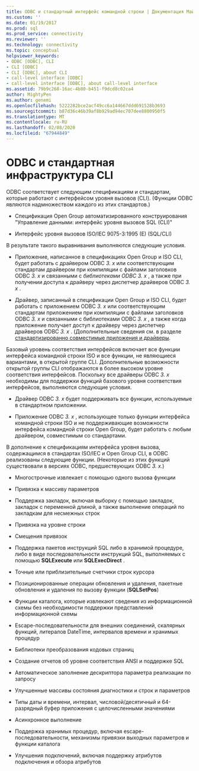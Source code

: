 ```yaml
---
title: ODBC и стандартный интерфейс командной строки | Документация Майкрософт
ms.custom: ''
ms.date: 01/19/2017
ms.prod: sql
ms.prod_service: connectivity
ms.reviewer: ''
ms.technology: connectivity
ms.topic: conceptual
helpviewer_keywords:
- ODBC [ODBC], CLI
- CLI [ODBC]
- CLI [ODBC], about CLI
- call-level interface [ODBC]
- call-level interface [ODBC], about call-level interface
ms.assetid: 79b9c268-16ac-4b80-b451-f9dcd8c02ca4
author: MightyPen
ms.author: genemi
ms.openlocfilehash: 5222282bce2acf49cc6a144667ddd691528b3693
ms.sourcegitcommit: b87d36c46b39af8b929ad94ec707dee8800950f5
ms.translationtype: MT
ms.contentlocale: ru-RU
ms.lasthandoff: 02/08/2020
ms.locfileid: "67944849"
---
```

# <a name="odbc-and-the-standard-cli"></a>ODBC и стандартная инфраструктура CLI
ODBC соответствует следующим спецификациям и стандартам, которые работают с интерфейсом уровня вызовов (CLI). (Функции ODBC являются надмножеством каждого из этих стандартов.)  
  
-   Спецификация Open Group автоматизированного конструирования "Управление данными: интерфейс уровня вызовов SQL (CLI)"  
  
-   Интерфейс уровня вызовов ISO/IEC 9075-3:1995 (E) (SQL/CLI)  
  
 В результате такого выравнивания выполняются следующие условия.  
  
-   Приложение, написанное в спецификациях Open Group и ISO CLI, будет работать с драйвером ODBC *3. x* или соответствующим стандартам драйвером при компиляции с файлами заголовков ODBC *3. x* и связанными с *библиотеками ODBC 3. x* , а также при получении доступа к драйверу через диспетчер драйверов ODBC *3. x* .  
  
-   Драйвер, записанный в спецификации Open Group и ISO CLI, будет работать с приложением ODBC *3. x* или соответствующим стандартам приложением при компиляции с файлами заголовков ODBC *3. x* и связанными с библиотеками ODBC *3. x* , а также когда приложение получает доступ к драйверу через диспетчер драйверов ODBC *3. x* . (Дополнительные сведения см. в разделе [стандартизированно совместимые приложения и драйверы](../../odbc/reference/develop-app/standards-compliant-applications-and-drivers.md).  
  
 Базовый уровень соответствия интерфейсов включает все функции интерфейса командной строки ISO и все функции, не являющиеся вариантами, в открытой группе CLI. Дополнительные возможности открытой группы CLI отображаются в более высоком уровне соответствия интерфейсов. Поскольку все драйверы ODBC *3. x* необходимы для поддержки функций базового уровня соответствия интерфейсов, выполняются следующие условия.  
  
-   Драйвер ODBC *3. x* будет поддерживать все функции, используемые в стандартном приложении.  
  
-   Приложение ODBC *3. x* , использующее только функции интерфейса командной строки ISO и не поддерживающие возможности интерфейса командной строки Open Group, будет работать с любым драйвером, совместимым со стандартами.  
  
 В дополнение к спецификациям интерфейса уровня вызова, содержащимся в стандартах ISO/IEC и Open Group CLI, в ODBC реализованы следующие функции. (Некоторые из этих функций существовали в версиях ODBC, предшествующих ODBC *3. x*.)  
  
-   Многострочные извлекает с помощью одного вызова функции  
  
-   Привязка к массиву параметров  
  
-   Поддержка закладок, включая выборку с помощью закладок, закладок с переменной длиной, а также выполнение операций по закладкам для несмежных строк  
  
-   Привязка на уровне строки  
  
-   Смещения привязок  
  
-   Поддержка пакетов инструкций SQL либо в хранимой процедуре, либо в виде последовательности инструкций SQL, выполняемых с помощью **SQLExecute** или **SQLExecDirect** .  
  
-   Точные или приблизительные счетчики строк курсора  
  
-   Позиционированные операции обновления и удаления, пакетные обновления и удаления по вызову функции (**SQLSetPos**)  
  
-   Функции каталога, которые извлекают сведения из информационной схемы без необходимости поддержки представлений информационной схемы  
  
-   Escape-последовательности для внешних соединений, скалярных функций, литералов DateTime, интервалов времени и хранимых процедур  
  
-   Библиотеки преобразования кодовых страниц  
  
-   Создание отчетов об уровне соответствия ANSI и поддержке SQL  
  
-   Автоматическое заполнение дескриптора параметра реализации по запросу  
  
-   Улучшенные массивы состояния диагностики и строк и параметров  
  
-   Типы даты и времени, интервал, числовой/десятичный и 64-разрядный буфер приложения с целочисленными значениями  
  
-   Асинхронное выполнение  
  
-   Поддержка хранимых процедур, включая escape-последовательности, механизмы привязки выходных параметров и функции каталога  
  
-   Улучшения подключений, включая поддержку атрибутов подключения и обзора атрибутов
